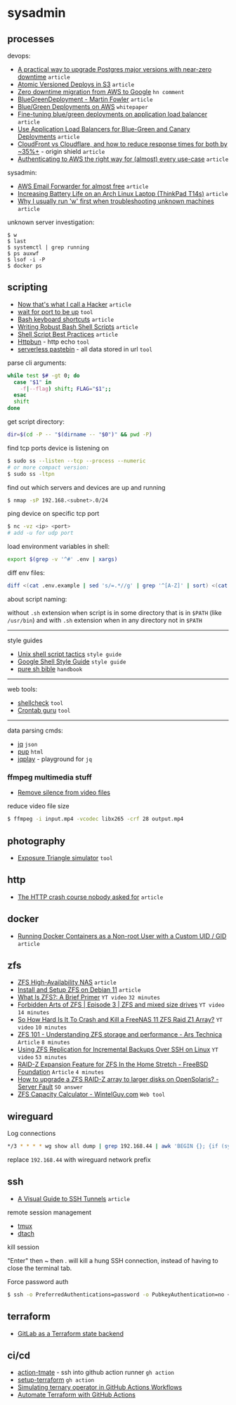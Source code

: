 # sysadmin

## processes

devops:

- [A practical way to upgrade Postgres major versions with near-zero downtime](https://www.listennotes.com/blog/a-practical-way-to-upgrade-postgres-major-49/) `article`
- [Atomic Versioned Deploys in S3](https://samswanke.com/2019/10/03/atomic-versioned-deploys-in-s3.html) `article`
- [Zero downtime migration from AWS to Google](https://news.ycombinator.com/item?id=30945448) `hn comment`
- [BlueGreenDeployment - Martin Fowler](https://martinfowler.com/bliki/BlueGreenDeployment.html) `article`
- [Blue/Green Deployments on AWS](https://d1.awsstatic.com/whitepapers/AWS_Blue_Green_Deployments.pdf) `whitepaper`
- [Fine-tuning blue/green deployments on application load balancer](https://aws.amazon.com/blogs/devops/blue-green-deployments-with-application-load-balancer/) `article`
- [Use Application Load Balancers for Blue-Green and Canary Deployments](https://developer.hashicorp.com/terraform/tutorials/aws/blue-green-canary-tests-deployments) `article`
- [CloudFront vs Cloudflare, and how to reduce response times for both by ~35%+](https://www.foxy.io/blog/cloudfront-vs-cloudflare-and-how-to-reduce-response-times-for-both-by-35/) - origin shield `article`
- [Authenticating to AWS the right way for (almost) every use-case](https://leebriggs.co.uk/blog/2022/09/05/authenticating-to-aws-the-right-way) `article`

sysadmin:

- [AWS Email Forwarder for almost free](https://nealalan.github.io/AWS-Email-Forwarder/) `article`
- [Increasing Battery Life on an Arch Linux Laptop (ThinkPad T14s)](https://austingwalters.com/increasing-battery-life-on-an-arch-linux-laptop-thinkpad-t14s/) `article`
- [Why I usually run 'w' first when troubleshooting unknown machines](https://rachelbythebay.com/w/2018/03/26/w/) `article`

unknown server investigation:
```
$ w
$ last
$ systemctl | grep running
$ ps auxwf
$ lsof -i -P
$ docker ps
```

## scripting

- [Now that's what I call a Hacker](https://www.jitbit.com/alexblog/249-now-thats-what-i-call-a-hacker/) `article`
- [wait for port to be up](https://github.com/vishnubob/wait-for-it) `tool`
- [Bash keyboard shortcuts](https://www.masteringemacs.org/article/keyboard-shortcuts-every-command-line-hacker-should-know-about-gnu-readline) `article`
- [Writing Robust Bash Shell Scripts](https://www.davidpashley.com/articles/writing-robust-shell-scripts/) `article`
- [Shell Script Best Practices](https://sharats.me/posts/shell-script-best-practices/) `article`
- [Httpbun](https://httpbun.com/) - http echo `tool`
- [serverless pastebin](https://topaz.github.io/paste/) - all data stored in url `tool`

parse cli arguments:
```sh
while test $# -gt 0; do  
  case "$1" in  
    -f|--flag) shift; FLAG="$1";;  
  esac  
  shift  
done
```

get script directory:
```sh
dir=$(cd -P -- "$(dirname -- "$0")" && pwd -P)
```

find tcp ports device is listening on
```sh
$ sudo ss --listen --tcp --process --numeric
# or more compact version:
$ sudo ss -ltpn
```

find out which servers and devices are up and running
```sh
$ nmap -sP 192.168.<subnet>.0/24
```

ping device on specific tcp port
```sh
$ nc -vz <ip> <port>
# add -u for udp port
```

load environment variables in shell:
```sh
export $(grep -v '^#' .env | xargs)
```

diff env files:
```sh
diff <(cat .env.example | sed 's/=.*//g' | grep '^[A-Z]' | sort) <(cat .env | sed 's/=.*//g' | grep '^[A-Z]' | sort)
```

about script naming:

without `.sh` extension when script is in some directory that is in `$PATH`
(like `/usr/bin`) and with `.sh` extension when in any directory not in `$PATH`

---

style guides

- [Unix shell script tactics](https://github.com/SixArm/unix-shell-script-tactics) `style guide`
- [Google Shell Style Guide](https://google.github.io/styleguide/shellguide.html) `style guide`
- [pure sh bible](https://github.com/dylanaraps/pure-sh-bible) `handbook`

---

web tools:
- [shellcheck](https://www.shellcheck.net/) `tool`
- [Crontab guru](https://crontab.guru/) `tool`

---


data parsing cmds:

- [jq](https://github.com/stedolan/jq) `json`
- [pup](https://github.com/EricChiang/pup) `html`
- [jqplay](https://jqplay.org/) - playground for `jq`


### ffmpeg multimedia stuff

- [Remove silence from video files](https://github.com/bambax/Remsi)

reduce video file size

```sh
$ ffmpeg -i input.mp4 -vcodec libx265 -crf 28 output.mp4
```

## photography

- [Exposure Triangle simulator](https://dima.fi/exposure/) `tool`

## http

- [The HTTP crash course nobody asked for](https://fasterthanli.me/articles/the-http-crash-course-nobody-asked-for) `article`

## docker

- [Running Docker Containers as a Non-root User with a Custom UID / GID](https://nickjanetakis.com/blog/running-docker-containers-as-a-non-root-user-with-a-custom-uid-and-gid) `article`


## zfs

- [ZFS High-Availability NAS](https://github.com/ewwhite/zfs-ha/wiki) `article`
- [Install and Setup ZFS on Debian 11](https://tweenpath.net/install-setup-zfs-debian-11/) `article`
- [What Is ZFS?: A Brief Primer](https://www.youtube.com/watch?v=lsFDp-W1Ks0) `YT video` `32 minutes`
- [Forbidden Arts of ZFS | Episode 3 | ZFS and mixed size drives](https://www.youtube.com/watch?v=JiVGOpMr87w) `YT video` `14 minutes`
- [So How Hard Is It To Crash and Kill a FreeNAS 11 ZFS Raid Z1 Array?](https://www.youtube.com/watch?v=vxFNBZIAClc) `YT video` `10 minutes`
- [ZFS 101 - Understanding ZFS storage and performance - Ars Technica](https://arstechnica.com/information-technology/2020/05/zfs-101-understanding-zfs-storage-and-performance/) `Article` `8 minutes`
- [Using ZFS Replication for Incremental Backups Over SSH on Linux](https://www.youtube.com/watch?v=NHM2T0uxkUM) `YT video` `53 minutes`
- [RAID-Z Expansion Feature for ZFS In the Home Stretch - FreeBSD Foundation](https://freebsdfoundation.org/blog/raid-z-expansion-feature-for-zfs/) `Article` `4 minutes`
- [How to upgrade a ZFS RAID-Z array to larger disks on OpenSolaris? - Server Fault](https://serverfault.com/a/15330) `SO answer`
- [ZFS Capacity Calculator - WintelGuy.com](https://wintelguy.com/zfs-calc.pl) `Web tool`

## wireguard

Log connections
```sh
*/3 * * * * wg show all dump | grep 192.168.44 | awk 'BEGIN {}; {if (systime()-$6 <180 ) print strftime("\%m-\%d-\%Y \%H:\%M:\%S", systime()),$5, $4, (systime()-$6) "sec" } ; END {}' >> /var/log/wg.log
```

replace `192.168.44` with wireguard network prefix

## ssh

- [A Visual Guide to SSH Tunnels](https://iximiuz.com/en/posts/ssh-tunnels/) `article`

remote session management

- [tmux](https://github.com/tmux/tmux)
- [dtach](https://github.com/crigler/dtach)

kill session

"Enter" then ~ then . will kill a hung SSH connection, instead of having to close the terminal tab. 

Force password auth
```sh
$ ssh -o PreferredAuthentications=password -o PubkeyAuthentication=no <user>@<host>
```


## terraform

- [GitLab as a Terraform state backend](https://balaskas.gr/blog/2022/11/11/gitlab-as-a-terraform-state-backend/)

## ci/cd

- [action-tmate](https://github.com/mxschmitt/action-tmate) - ssh into github action runner `gh action`
- [setup-terraform](https://github.com/hashicorp/setup-terraform) `gh action`
- [Simulating ternary operator in GitHub Actions Workflows](https://knutle.dev/simulating-ternary-operator-in-github-actions-workflows/)
- [Automate Terraform with GitHub Actions](https://developer.hashicorp.com/terraform/tutorials/automation/github-actions)

